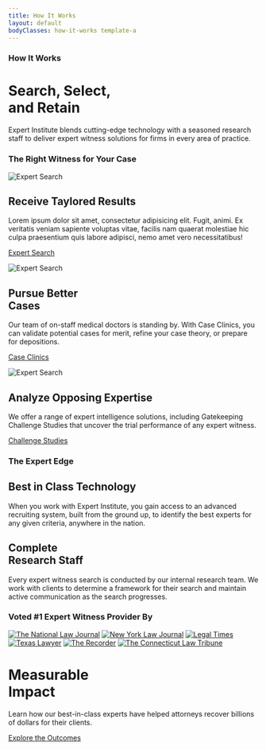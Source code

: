 ```yaml
---
title: How It Works
layout: default
bodyClasses: how-it-works template-a
---
```


<div class="page-header angled">
    <div class="overflow-wrap">    
        <div class="header-background" style="background-image:url('/dist/images/rawpixel-384899-unsplash.jpg');"></div>
        <div class="site-wrapper grid">
            <div class="header-text">
                <div class="-inner">            
                    <h3 class="subtitle">How It Works</h3>
                    <h1 class="title">Search, Select,<br> and Retain</h1>
                    <p>Expert Institute blends cutting-edge technology with a seasoned research staff to deliver expert witness solutions for firms in every area of practice.</p>
                </div>
            </div>
        </div>
    </div>
    <div class="after-shape"></div>
</div>

<section class="section padded-bottom">
    <div class="site-wrapper">
        <h3 class="section-label">The Right Witness for Your Case</h3>
        <div class="section-content">            
            <div class="module-item-showcase">
                <div class="item col-md-1-3">
                    <div class="item-image">
                        <img src="/dist/images/search-search.svg" alt="Expert Search">
                    </div>
                    <h2 class="item-title">Receive Taylored Results</h2>
                    <p class="item-text">Lorem ipsum dolor sit amet, consectetur adipisicing elit. Fugit, animi. Ex veritatis veniam sapiente voluptas vitae, facilis nam quaerat molestiae hic culpa praesentium quis labore adipisci, nemo amet vero necessitatibus!</p>
                    <p class="item-cta"><a href="#" class="button">Expert Search</a></p>
                </div>
                <div class="item col-md-1-3">
                    <div class="item-image">
                        <img src="/dist/images/search-select.svg" alt="Expert Search">
                    </div>
                    <h2 class="item-title">Pursue Better<br> Cases</h2>
                    <p class="item-text">Our team of on-staff medical doctors is standing by. With Case Clinics, you can validate potential cases for merit, refine your case theory, or prepare for depositions.</p>
                    <p class="item-cta"><a href="#" class="button">Case Clinics</a></p>
                </div>
                <div class="item col-md-1-3">
                    <div class="item-image">
                        <img src="/dist/images/search-select.svg" alt="Expert Search">
                    </div>
                    <h2 class="item-title">Analyze Opposing Expertise</h2>
                    <p class="item-text">We offer a range of expert intelligence solutions, including Gatekeeping Challenge Studies that uncover the trial performance of any expert witness.</p>
                    <p class="item-cta"><a href="#" class="button">Challenge Studies</a></p>
                </div>
            </div>
        </div>
    </div>
</section>

<div class="section block-centered-text">
    <div class="site-wrapper">
        <h3 class="section-label">The Expert Edge</h3>
        <div class="section-content">
            <h2 class="block-title">Best in Class Technology</h2>
            <p>When you work with Expert Institute, you gain access to an advanced recruiting system, built from the ground up, to identify the best experts for any given criteria, anywhere in the nation. </p>
        </div>
        <div class="section-content">
            <h2 class="block-title">Complete<br> Research Staff</h2>
            <p>Every expert witness search is conducted by our internal research team. We work with clients to determine a framework for their search and maintain active communication as the search progresses.</p>
        </div>
    </div>
</div>

<div class="section padded-bottom">
    <div class="site-wrapper">
        <h3 class="section-label">Voted #1 Expert Witness Provider By</h3>
        <div class="logo-carousel carousel">
            <a class="logo" href="https://www.law.com/nationallawjournal" rel="noopener" target="_blank"><img src="/dist/images/logos/nationallawjournal.jpg" alt="The National Law Journal"></a>
            <a class="logo" href="https://www.law.com/newyorklawjournal/" rel="noopener" target="_blank"><img src="/dist/images/logos/newyorklawjournal.jpg" alt="New York Law Journal"></a>
            <a class="logo" href="www.nationallawjournal.com/legaltimes/" rel="noopener" target="_blank"><img src="/dist/images/logos/legaltimes.jpg" alt="Legal Times"></a>
            <a class="logo" href="https://www.law.com/texaslawyer/" rel="noopener" target="_blank"><img src="/dist/images/logos/texaslawyer.jpg" alt="Texas Lawyer"></a>
            <a class="logo" href="https://www.law.com/therecorder/" rel="noopener" target="_blank"><img src="/dist/images/logos/therecorder.jpg" alt="The Recorder"></a>
            <a class="logo" href="https://www.law.com/ctlawtribune/" rel="noopener" target="_blank"><img src="/dist/images/logos/connecticutlawtribune.jpg" alt="The Connecticut Law Tribune"></a>
        </div>
    </div>
</div>

<div class="section showcase-section -teal">
    <div class="site-wrapper">
        <div class="section-background" style="background-image:url('/dist/images/clem-onojeghuo-215220-unsplash.jpg');"></div>
        <div class="-inner grid">
            <div class="section-content">
                <h1 class="block-title">Measurable<br> Impact</h1>
                <p>Learn how our best-in-class experts have helped attorneys recover billions of dollars for their clients.</p>
                <p class="block-cta"><a href="/measurable-impact" class="button">Explore the Outcomes</a></p>
            </div>
        </div>
    </div>
</div>